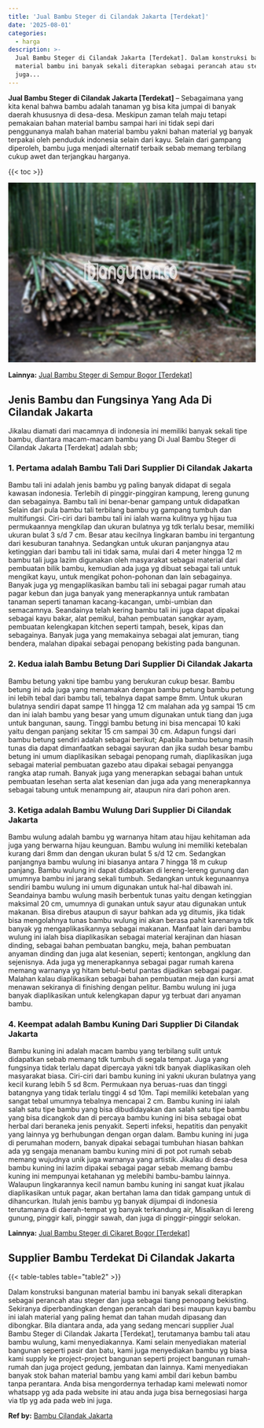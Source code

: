 ```yaml
---
title: 'Jual Bambu Steger di Cilandak Jakarta [Terdekat]'
date: '2025-08-01'
categories:
  - harga
description: >-
  Jual Bambu Steger di Cilandak Jakarta [Terdekat]. Dalam konstruksi bangunan
  material bambu ini banyak sekali diterapkan sebagai perancah atau steger dan
  juga...
---
```


**Jual Bambu Steger di Cilandak Jakarta \[Terdekat\]** – Sebagaimana yang kita kenal bahwa bambu adalah tanaman yg bisa kita jumpai di banyak daerah khususnya di desa-desa. Meskipun zaman telah maju tetapi pemakaian bahan material bambu sampai hari ini tidak sepi dari penggunanya malah bahan material bambu yakni bahan material yg banyak terpakai oleh penduduk indonesia selain dari kayu. Selain dari gampang diperoleh, bambu juga menjadi alternatif terbaik sebab memang terbilang cukup awet dan terjangkau harganya.

{{< toc >}}

![Jual Bambu Steger di Cilandak Jakarta [Terdekat]](/images/jual-bambu-tali-30.png)

**Lainnya:** [Jual Bambu Steger di Sempur Bogor \[Terdekat\]](https://bambu.bangunan.co/jual-bambu-steger-di-sempur-bogor-terdekat/)

## Jenis Bambu dan Fungsinya Yang Ada Di Cilandak Jakarta

Jikalau diamati dari macamnya di indonesia ini memiliki banyak sekali tipe bambu, diantara macam-macam bambu yang Di Jual Bambu Steger di Cilandak Jakarta \[Terdekat\] adalah sbb;

### 1\. Pertama adalah Bambu Tali Dari Supplier Di Cilandak Jakarta

Bambu tali ini adalah jenis bambu yg paling banyak didapat di segala kawasan indonesia. Terlebih di pinggir-pinggiran kampung, lereng gunung dan sebagainya. Bambu tali ini benar-benar gampang untuk didapatkan Selain dari pula bambu tali terbilang bambu yg gampang tumbuh dan multifungsi. Ciri-ciri dari bambu tali ini ialah warna kulitnya yg hijau tua permukaannya mengkilap dan ukuran bulatnya yg tdk terlalu besar, memiliki ukuran bulat 3 s/d 7 cm. Besar atau kecilnya lingkaran bambu ini tergantung dari kesuburan tanahnya. Sedangkan untuk ukuran panjangnya atau ketinggian dari bambu tali ini tidak sama, mulai dari 4 meter hingga 12 m bambu tali juga lazim digunakan oleh masyarakat sebagai material dari pembuatan bilik bambu, kemudian ada juga yg dibuat sebagai tali untuk mengikat kayu, untuk mengikat pohon-pohonan dan lain sebagainya. Banyak juga yg mengaplikasikan bambu tali ini sebagai pagar rumah atau pagar kebun dan juga banyak yang menerapkannya untuk rambatan tanaman seperti tanaman kacang-kacangan, umbi-umbian dan semacamnya. Seandainya telah kering bambu tali ini juga dapat dipakai sebagai kayu bakar, alat pemikul, bahan pembuatan sangkar ayam, pembuatan kelengkapan kitchen seperti tampah, besek, kipas dan sebagainya. Banyak juga yang memakainya sebagai alat jemuran, tiang bendera, malahan dipakai sebagai penopang bekisting pada bangunan.

### 2\. Kedua ialah Bambu Betung Dari Supplier Di Cilandak Jakarta

Bambu betung yakni tipe bambu yang berukuran cukup besar. Bambu betung ini ada juga yang menamakan dengan bambu petung bambu petung ini lebih tebal dari bambu tali, tebalnya dapat sampe 8mm. Untuk ukuran bulatnya sendiri dapat sampe 11 hingga 12 cm malahan ada yg sampai 15 cm dan ini ialah bambu yang besar yang umum digunakan untuk tiang dan juga untuk bangunan, saung. Tinggi bambu betung ini bisa mencapai 10 kaki yaitu dengan panjang sekitar 15 cm sampai 30 cm. Adapun fungsi dari bambu betung sendiri adalah sebagai berikut; Apabila bambu betung masih tunas dia dapat dimanfaatkan sebagai sayuran dan jika sudah besar bambu betung ini umum diaplikasikan sebagai penopang rumah, diaplikasikan juga sebagai material pembuatan gazebo atau dipakai sebagai penyangga rangka atap rumah. Banyak juga yang menerapkan sebagai bahan untuk pembuatan lesehan serta alat kesenian dan juga ada yang menerapkannya sebagai tabung untuk menampung air, ataupun nira dari pohon aren.

### 3\. Ketiga adalah Bambu Wulung Dari Supplier Di Cilandak Jakarta

Bambu wulung adalah bambu yg warnanya hitam atau hijau kehitaman ada juga yang berwarna hijau keunguan. Bambu wulung ini memiliki ketebalan kurang dari 8mm dan dengan ukuran bulat 5 s/d 12 cm. Sedangkan panjangnya bambu wulung ini biasanya antara 7 hingga 18 m cukup panjang. Bambu wulung ini dapat didapatkan di lereng-lereng gunung dan umumnya bambu ini jarang sekali tumbuh. Sedangkan untuk kegunaannya sendiri bambu wulung ini umum digunakan untuk hal-hal dibawah ini. Seandainya bambu wulung masih berbentuk tunas yaitu dengan ketinggian maksimal 20 cm, umumnya di gunakan untuk sayur atau digunakan untuk makanan. Bisa direbus ataupun di sayur bahkan ada yg ditumis, jika tidak bisa mengolahnya tunas bambu wulung ini akan berasa pahit karenanya tdk banyak yg mengaplikasikannya sebagai makanan. Manfaat lain dari bambu wulung ini ialah bisa diaplikasikan sebagai material kerajinan dan hiasan dinding, sebagai bahan pembuatan bangku, meja, bahan pembuatan anyaman dinding dan juga alat kesenian, seperti; kentongan, angklung dan sejenisnya. Ada juga yg menerapkannya sebagai pagar rumah karena memang warnanya yg hitam betul-betul pantas dijadikan sebagai pagar. Malahan kalau diaplikasikan sebagai bahan pembuatan meja dan kursi amat menawan sekiranya di finishing dengan pelitur. Bambu wulung ini juga banyak diaplikasikan untuk kelengkapan dapur yg terbuat dari anyaman bambu.

### 4\. Keempat adalah Bambu Kuning Dari Supplier Di Cilandak Jakarta

Bambu kuning ini adalah macam bambu yang terbilang sulit untuk didapatkan sebab memang tdk tumbuh di segala tempat. Juga yang fungsinya tidak terlalu dapat dipercaya yakni tdk banyak diaplikasikan oleh masyarakat biasa. Ciri-ciri dari bambu kuning ini yakni ukuran bulatnya yang kecil kurang lebih 5 sd 8cm. Permukaan nya beruas-ruas dan tinggi batangnya yang tidak terlalu tinggi 4 sd 10m. Tapi memiliki ketebalan yang sangat tebal umumnya tebalnya mencapai 2 cm. Bambu kuning ini ialah salah satu tipe bambu yang bisa dibudidayakan dan salah satu tipe bambu yang bisa dicangkok dan di percaya bambu kuning ini bisa sebagai obat herbal dari beraneka jenis penyakit. Seperti infeksi, hepatitis dan penyakit yang lainnya yg berhubungan dengan organ dalam. Bambu kuning ini juga di perumahan modern, banyak dipakai sebagai tumbuhan hiasan bahkan ada yg sengaja menanam bambu kuning mini di pot pot rumah sebab memang wujudnya unik juga warnanya yang artistik. Jikalau di desa-desa bambu kuning ini lazim dipakai sebagai pagar sebab memang bambu kuning ini mempunyai ketahanan yg melebihi bambu-bambu lainnya. Walaupun lingkarannya kecil namun bambu kuning ini sangat kuat jikalau diaplikasikan untuk pagar, akan bertahan lama dan tidak gampang untuk di dihancurkan. Itulah jenis bambu yg banyak dijumpai di indonesia terutamanya di daerah-tempat yg banyak terkandung air, Misalkan di lereng gunung, pinggir kali, pinggir sawah, dan juga di pinggir-pinggir selokan.

**Lainnya:** [Jual Bambu Steger di Cikaret Bogor \[Terdekat\]](https://bambu.bangunan.co/jual-bambu-steger-di-cikaret-bogor-terdekat/)

## Supplier Bambu Terdekat Di Cilandak Jakarta

{{< table-tables table="table2" >}}

Dalam konstruksi bangunan material bambu ini banyak sekali diterapkan sebagai perancah atau steger dan juga sebagai tiang penopang bekisting. Sekiranya diperbandingkan dengan perancah dari besi maupun kayu bambu ini ialah material yang paling hemat dan tahan mudah dipasang dan dibongkar. Bila diantara anda, ada yang sedang mencari supplier Jual Bambu Steger di Cilandak Jakarta \[Terdekat\], terutamanya bambu tali atau bambu wulung, kami menyediakannya. Kami selain menyediakan material bangunan seperti pasir dan batu, kami juga menyediakan bambu yg biasa kami supply ke project-project bangunan seperti project bangunan rumah-rumah dan juga project gedung, jembatan dan lainnya. Kami menyediakan banyak stok bahan material bambu yang kami ambil dari kebun bambu tanpa perantara. Anda bisa mengordernya terhadap kami melewati nomor whatsapp yg ada pada website ini atau anda juga bisa bernegosiasi harga via tlp yg ada pada web ini juga.

**Ref by:** [Bambu Cilandak Jakarta](https://id.wikipedia.org/wiki/Bambu)
